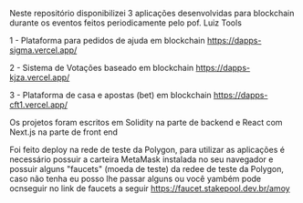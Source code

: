 Neste repositório disponibilizei 3 aplicações desenvolvidas para blockchain durante os eventos feitos periodicamente pelo pof. Luiz Tools

1 - Plataforma para pedidos de ajuda em blockchain
https://dapps-sigma.vercel.app/

2 - Sistema de Votações baseado em blockchain
https://dapps-kjza.vercel.app/

3 - Plataforma de casa e apostas (bet) em blockchain
https://dapps-cft1.vercel.app/

Os projetos foram escritos em Solidity na parte de backend e React com Next.js na parte de front end

Foi feito deploy na rede de teste da Polygon, para utilizar as aplicações é necessário possuir a carteira MetaMask instalada no seu navegador e possuir alguns "faucets" (moeda de teste) da redee de teste da Polygon, caso não tenha eu posso lhe passar alguns ou você yambém pode ocnseguir no link de faucets a seguir https://faucet.stakepool.dev.br/amoy

